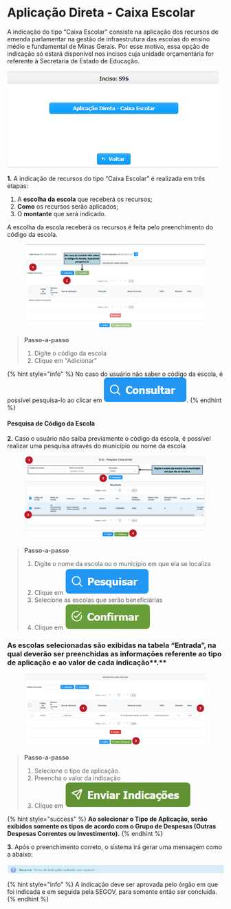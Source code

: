 # Aplicação Direta - Caixa Escolar

A indicação do tipo “Caixa Escolar” consiste na aplicação dos recursos de emenda parlamentar na gestão de infraestrutura das escolas do ensino médio e fundamental de Minas Gerais. Por esse motivo, essa opção de indicação só estará disponível nos incisos cuja unidade orçamentária for referente à Secretaria de Estado de Educação.

![](<../../../.gitbook/assets/image (22) (1) (1).png>)

**1.** A indicação de recursos do tipo “Caixa Escolar” é realizada em três etapas:

1. A **escolha da escola** que receberá os recursos;
2. **Como** os recursos serão aplicados;
3. O **montante** que será indicado.

A escolha da escola receberá os recursos é feita pelo preenchimento do código da escola.

<figure><img src="../../../.gitbook/assets/Aplicação Direta - Caixa Escolar 1.png" alt=""><figcaption></figcaption></figure>

> **Passo-a-passo**
>
> 1. &#x20;Digite o código da escola
> 2. Clique em "Adicionar"

{% hint style="info" %}
No caso do usuário não saber o código da escola, é possível pesquisa-lo ao clicar em <img src="../../../.gitbook/assets/image (575).png" alt="" data-size="line">.
{% endhint %}

#### Pesquisa de Código da Escola

**2.** Caso o usuário não saiba previamente o código da escola, é possível realizar uma pesquisa através do município ou nome da escola

<figure><img src="../../../.gitbook/assets/Aplicação Direta - Caixa Escolar 2.png" alt=""><figcaption></figcaption></figure>

> **Passo-a-passo**
>
> 1. &#x20;Digite o nome da escola ou o município em que ela se localiza
> 2. Clique em <img src="../../../.gitbook/assets/image (576).png" alt="" data-size="line">
> 3. Selecione as escolas que serão beneficiárias
> 4. Clique em <img src="../../../.gitbook/assets/image (577).png" alt="" data-size="line">

### As escolas selecionadas são exibidas na tabela “Entrada”, na qual deverão ser preenchidas as informações referente ao tipo de aplicação e ao valor de cada indicação**.**

<figure><img src="../../../.gitbook/assets/Aplicação Direta - Caixa Escolar 3.png" alt=""><figcaption></figcaption></figure>

> **Passo-a-passo**
>
> 1. &#x20;Selecione o tipo de  aplicação.
> 2. Preencha o valor da indicação
> 3. Clique em <img src="../../../.gitbook/assets/image (578).png" alt="" data-size="line">

{% hint style="success" %}
**Ao selecionar o Tipo de Aplicação, serão exibidos somente os tipos de acordo com o Grupo de Despesas (Outras Despesas Correntes ou Investimento).**
{% endhint %}

**3.** Após o preenchimento correto, o sistema irá gerar uma mensagem como a abaixo:

![](../../../.gitbook/assets/24.png)

{% hint style="info" %}
A indicação deve ser aprovada pelo órgão em que foi indicada e em seguida pela SEGOV, para somente então ser concluída.
{% endhint %}
